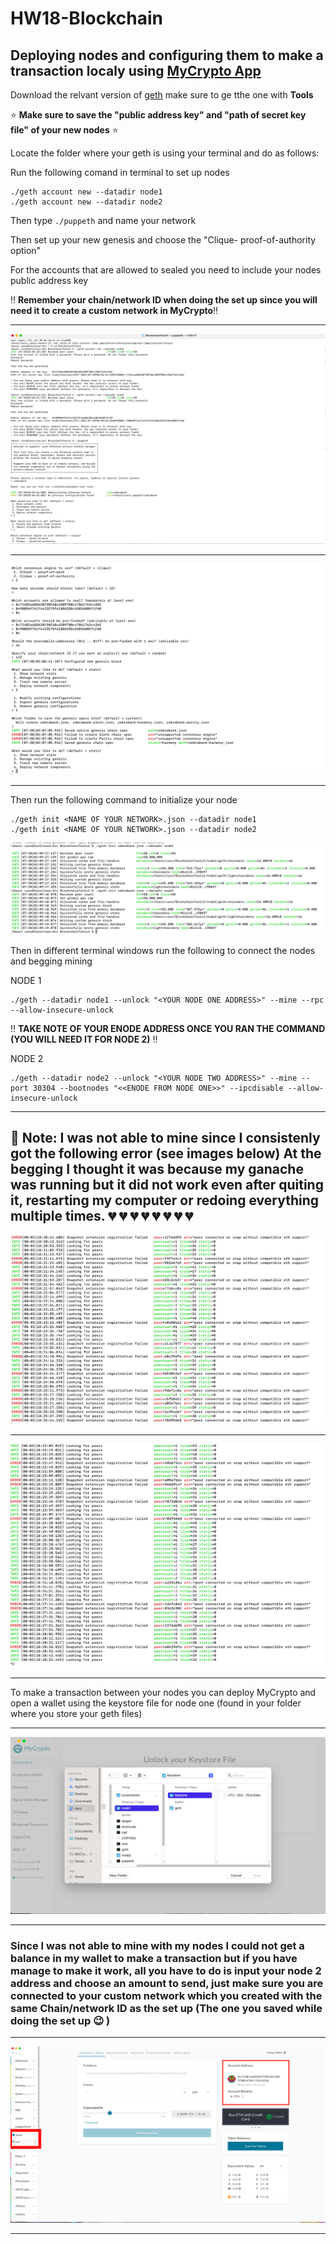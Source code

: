 # HW18-Blockchain

## Deploying nodes and configuring them to make a transaction localy using [MyCrypto App](https://mycrypto.com) 

Download the relvant version of [geth]( https://geth.ethereum.org/downloads/)  make sure to ge tthe one with **Tools**

:star: **Make sure to save the "public address key" and "path of secret key file" of your new nodes** :star:

Locate the folder where your geth is using your terminal and do as follows:

Run the following comand in terminal to set up nodes 

```
./geth account new --datadir node1
./geth account new --datadir node2

```

Then type ``` ./puppeth ``` and name your network

Then set up your new genesis and choose the "Clique- proof-of-authority option"

For the accounts that are allowed to sealed you need to include your nodes public address key

:bangbang: **Remember your chain/network ID when doing the set up since you will need it to create a custom network in MyCrypto**:bangbang:

---
![Set_up](screenshots/zebrabank1.png)

---

![Set_up](screenshots/zebrabankgenesissetup2.png)

---

Then run the following command to initialize your node 

```
./geth init <NAME OF YOUR NETWORK>.json --datadir node1
./geth init <NAME OF YOUR NETWORK>.json --datadir node2

```

![Node_init](screenshots/zebra3.png)

Then in different terminal windows run the following to connect the nodes and begging mining 

NODE 1 
```
./geth --datadir node1 --unlock "<YOUR NODE ONE ADDRESS>" --mine --rpc --allow-insecure-unlock

```
:bangbang: **TAKE NOTE OF YOUR ENODE ADDRESS ONCE YOU RAN THE COMMAND (YOU WILL NEED IT FOR NODE 2)** :bangbang:

NODE 2 
```
./geth --datadir node2 --unlock "<YOUR NODE TWO ADDRESS>" --mine --port 30304 --bootnodes "<<ENODE FROM NODE ONE>>" --ipcdisable --allow-insecure-unlock

```
---
:anger: Note:
I was not able to mine since I consistenly got the following error (see images below)
At the begging I thought it was because my ganache was running but it did not work even after quiting it, restarting my computer or redoing everything multiple times.
 :broken_heart: :broken_heart: :broken_heart: :broken_heart: :broken_heart: :broken_heart: :broken_heart: :broken_heart:
---
![Node1_error](screenshots/node1err.png)

---

![Node2_error](screenshots/node2err.png)

---

To make a transaction between your nodes you can deploy MyCrypto and open a wallet using the keystore file for node one (found in your folder where you store your geth files)

---
![using_keystore_file](screenshots/zebraloginwkeystore.png)

---

### Since I was not able to mine with my nodes I could not get a balance in my wallet to make a transaction but if you have manage to make it work, all you have to do is input your node 2 address and choose an amount to send, just make sure you are connected to your custom network which you created with the same Chain/network ID as the set up (The one you saved while doing the set up :wink: )

---
![Connected_to_custome](screenshots/zebramycrypto.png)

---
